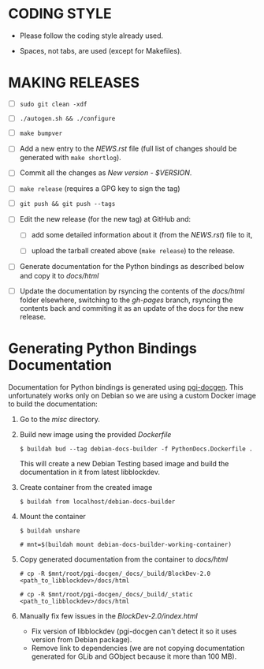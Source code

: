 CODING STYLE
============

 - Please follow the coding style already used.

 - Spaces, not tabs, are used (except for Makefiles).


MAKING RELEASES
===============

 - [ ] ``sudo git clean -xdf``

 - [ ] ``./autogen.sh && ./configure``

 - [ ] ``make bumpver``

 - [ ] Add a new entry to the *NEWS.rst* file (full list of changes should be
       generated with ``make shortlog``).

 - [ ] Commit all the changes as *New version - $VERSION*.

 - [ ] ``make release`` (requires a GPG key to sign the tag)

 - [ ] ``git push && git push --tags``

 - [ ] Edit the new release (for the new tag) at GitHub and:

   - [ ] add some detailed information about it (from the *NEWS.rst*) file to it,

   - [ ] upload the tarball created above (``make release``) to the release.

 - [ ] Generate documentation for the Python bindings as described below and copy
       it to *docs/html*

 - [ ] Update the documentation by rsyncing the contents of the *docs/html*
       folder elsewhere, switching to the *gh-pages* branch, rsyncing the
       contents back and commiting it as an update of the docs for the new
       release.


Generating Python Bindings Documentation
========================================

 Documentation for Python bindings is generated using [pgi-docgen](https://github.com/pygobject/pgi-docgen). This unfortunately works only on Debian so we are using a custom Docker image to build the documentation:

1. Go to the *misc* directory.
1. Build new image using the provided *Dockerfile*

      `$ buildah bud --tag debian-docs-builder -f PythonDocs.Dockerfile .`

      This will create a new Debian Testing based image and build the documentation in it from latest libblockdev.
1. Create container from the created image

      `$ buildah from localhost/debian-docs-builder`
1. Mount the container

      `$ buildah unshare`

      `# mnt=$(buildah mount debian-docs-builder-working-container)`

1. Copy generated documentation from the container to *docs/html*

      `# cp -R $mnt/root/pgi-docgen/_docs/_build/BlockDev-2.0 <path_to_libblockdev>/docs/html`

      `# cp -R $mnt/root/pgi-docgen/_docs/_build/_static <path_to_libblockdev>/docs/html`

1. Manually fix few issues in the *BlockDev-2.0/index.html*

      - Fix version of libblockdev (pgi-docgen can't detect it so it uses version from Debian package).
      - Remove link to dependencies (we are not copying documentation generated for GLib and GObject because it more than 100 MB).
